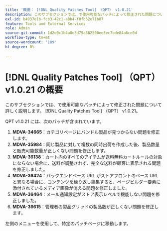 ```yaml
---
title: '概要： [!DNL Quality Patches Tool] （QPT） v1.0.21'
description: このサブセクションでは、で使用可能なパッチによって修正された問題について詳しく説明します。 [!DNL Quality Patches Tool] （QPT） v1.0.21。
exl-id: b4937e1b-fcb3-42c1-a8b4-f8fb52e71b87
feature: Tools and External Services
role: Admin
source-git-commit: 1d2e0c1b4a8e3d79a362500ee3ec7bde84a6ce0d
workflow-type: tm+mt
source-wordcount: '189'
ht-degree: 0%

---
```


# [!DNL Quality Patches Tool] （QPT） v1.0.21 の概要

このサブセクションでは、で使用可能なパッチによって修正された問題について詳しく説明します。 [!DNL Quality Patches Tool] （QPT） v1.0.21。

QPT v1.0.21 には、次のパッチが含まれています。

1. **MDVA-34665**：カテゴリページにバンドル製品が見つからない問題を修正します。
1. **MDVA-35984**：同じ製品に対して複数の同時出荷を作成した後、製品数量と販売可能数量が正しくない問題を修正します。
1. **MDVA-36138**：カート内のすべてのアイテムが送料無料カートルールの対象にならない場合に、送料が調整されず、完全な送料が顧客に表示される問題を修正しました。
1. **MDVA-36424**：バックエンドベース URL がストアフロントのベース URL と異なる場合に、コンテンツを繰り返し編集すると、ページビルダー要素に添付されているメディア画像が消える問題を修正しました。
1. **MDVA-36464**：メール通知設定がストア表示レベルで機能しない問題を修正しました。
1. **MDVA-36615**：管理者の製品グリッドの製品数が正しくない問題を修正します。

左側のメニューを使用して、特定のパッチページに移動します。
